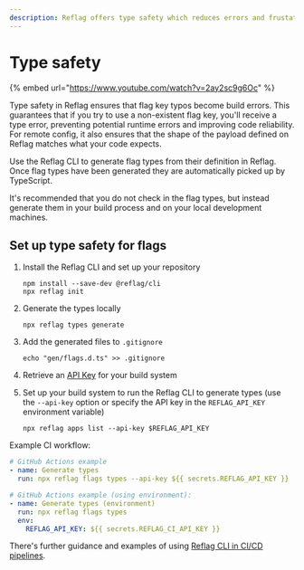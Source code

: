 ```yaml
---
description: Reflag offers type safety which reduces errors and frustation
---
```


# Type safety

{% embed url="https://www.youtube.com/watch?v=2ay2sc9g6Oc" %}

Type safety in Reflag ensures that flag key typos become build errors. This guarantees that if you try to use a non-existent flag key, you'll receive a type error, preventing potential runtime errors and improving code reliability. For remote config, it also ensures that the shape of the payload defined on Reflag matches what your code expects.

Use the Reflag CLI to generate flag types from their definition in Reflag. Once flag types have been generated they are automatically picked up by TypeScript.

It's recommended that you do not check in the flag types, but instead generate them in your build process and on your local development machines.

## Set up type safety for flags

1.  Install the Reflag CLI and set up your repository

    ```
    npm install --save-dev @reflag/cli
    npx reflag init
    ```
2.  Generate the types locally

    ```
    npx reflag types generate
    ```
3.  Add the generated files to `.gitignore`

    ```
    echo "gen/flags.d.ts" >> .gitignore
    ```
4. Retrieve an [API Key](http://app.reflag.com/env-current/settings/org-api-access) for your build system
5.  Set up your build system to run the Reflag CLI to generate types (use the `--api-key` option or specify the API key in the `REFLAG_API_KEY` environment variable)

    ```
    npx reflag apps list --api-key $REFLAG_API_KEY
    ```

Example CI workflow:

```yaml
# GitHub Actions example
- name: Generate types
  run: npx reflag flags types --api-key ${{ secrets.REFLAG_API_KEY }}

# GitHub Actions example (using environment):
- name: Generate types (environment)
  run: npx reflag flags types
  env:
    REFLAG_API_KEY: ${{ secrets.REFLAG_CI_API_KEY }}
```

There's further guidance and examples of using [Reflag CLI in CI/CD pipelines](https://docs.reflag.com/api/cli#using-in-ci-cd-pipelines-beta).
